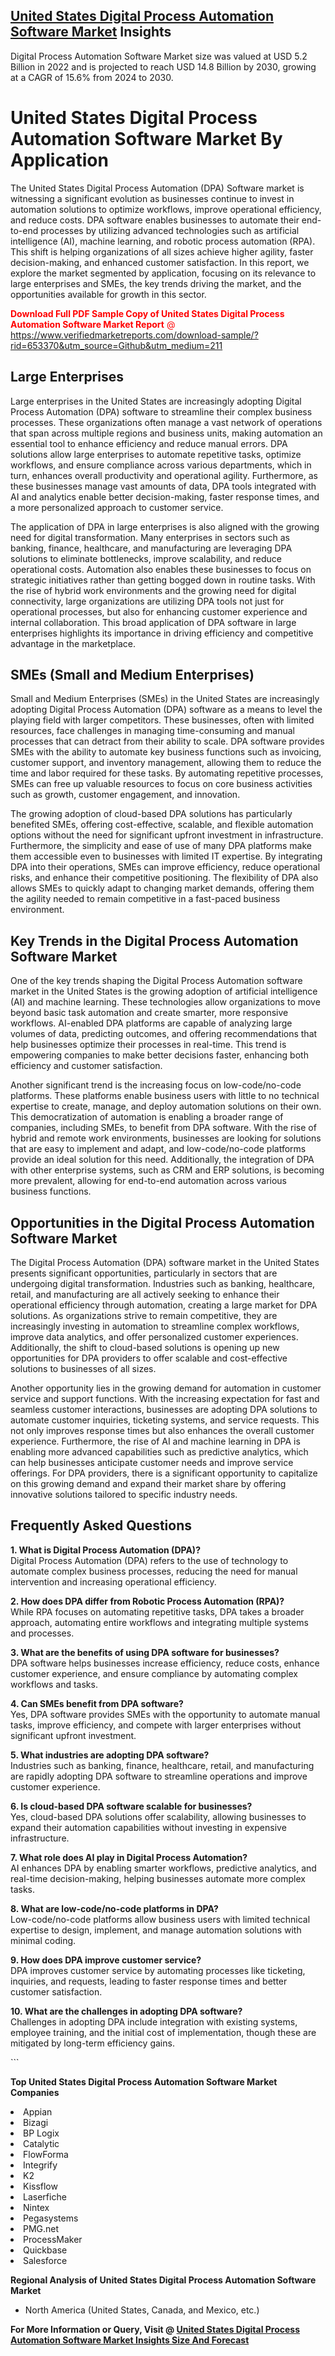 <h2><a href="https://www.verifiedmarketreports.com/download-sample/?rid=653370&amp;utm_source=Github&amp;utm_medium=211" target="_blank">United States Digital Process Automation Software Market</a> Insights</h2><p>Digital Process Automation Software Market size was valued at USD 5.2 Billion in 2022 and is projected to reach USD 14.8 Billion by 2030, growing at a CAGR of 15.6% from 2024 to 2030.</p><p><h1>United States Digital Process Automation Software Market By Application</h1><p>The United States Digital Process Automation (DPA) Software market is witnessing a significant evolution as businesses continue to invest in automation solutions to optimize workflows, improve operational efficiency, and reduce costs. DPA software enables businesses to automate their end-to-end processes by utilizing advanced technologies such as artificial intelligence (AI), machine learning, and robotic process automation (RPA). This shift is helping organizations of all sizes achieve higher agility, faster decision-making, and enhanced customer satisfaction. In this report, we explore the market segmented by application, focusing on its relevance to large enterprises and SMEs, the key trends driving the market, and the opportunities available for growth in this sector. <p><span class=""><span style="color: #ff0000;"><strong>Download Full PDF Sample Copy of United States Digital Process Automation Software Market Report</strong> @ </span><a href="https://www.verifiedmarketreports.com/download-sample/?rid=653370&amp;utm_source=Github&amp;utm_medium=211" target="_blank">https://www.verifiedmarketreports.com/download-sample/?rid=653370&amp;utm_source=Github&amp;utm_medium=211</a></span></p><h2>Large Enterprises</h2><p>Large enterprises in the United States are increasingly adopting Digital Process Automation (DPA) software to streamline their complex business processes. These organizations often manage a vast network of operations that span across multiple regions and business units, making automation an essential tool to enhance efficiency and reduce manual errors. DPA solutions allow large enterprises to automate repetitive tasks, optimize workflows, and ensure compliance across various departments, which in turn, enhances overall productivity and operational agility. Furthermore, as these businesses manage vast amounts of data, DPA tools integrated with AI and analytics enable better decision-making, faster response times, and a more personalized approach to customer service.</p><p>The application of DPA in large enterprises is also aligned with the growing need for digital transformation. Many enterprises in sectors such as banking, finance, healthcare, and manufacturing are leveraging DPA solutions to eliminate bottlenecks, improve scalability, and reduce operational costs. Automation also enables these businesses to focus on strategic initiatives rather than getting bogged down in routine tasks. With the rise of hybrid work environments and the growing need for digital connectivity, large organizations are utilizing DPA tools not just for operational processes, but also for enhancing customer experience and internal collaboration. This broad application of DPA software in large enterprises highlights its importance in driving efficiency and competitive advantage in the marketplace.</p><h2>SMEs (Small and Medium Enterprises)</h2><p>Small and Medium Enterprises (SMEs) in the United States are increasingly adopting Digital Process Automation (DPA) software as a means to level the playing field with larger competitors. These businesses, often with limited resources, face challenges in managing time-consuming and manual processes that can detract from their ability to scale. DPA software provides SMEs with the ability to automate key business functions such as invoicing, customer support, and inventory management, allowing them to reduce the time and labor required for these tasks. By automating repetitive processes, SMEs can free up valuable resources to focus on core business activities such as growth, customer engagement, and innovation.</p><p>The growing adoption of cloud-based DPA solutions has particularly benefited SMEs, offering cost-effective, scalable, and flexible automation options without the need for significant upfront investment in infrastructure. Furthermore, the simplicity and ease of use of many DPA platforms make them accessible even to businesses with limited IT expertise. By integrating DPA into their operations, SMEs can improve efficiency, reduce operational risks, and enhance their competitive positioning. The flexibility of DPA also allows SMEs to quickly adapt to changing market demands, offering them the agility needed to remain competitive in a fast-paced business environment.</p><h2>Key Trends in the Digital Process Automation Software Market</h2><p>One of the key trends shaping the Digital Process Automation software market in the United States is the growing adoption of artificial intelligence (AI) and machine learning. These technologies allow organizations to move beyond basic task automation and create smarter, more responsive workflows. AI-enabled DPA platforms are capable of analyzing large volumes of data, predicting outcomes, and offering recommendations that help businesses optimize their processes in real-time. This trend is empowering companies to make better decisions faster, enhancing both efficiency and customer satisfaction.</p><p>Another significant trend is the increasing focus on low-code/no-code platforms. These platforms enable business users with little to no technical expertise to create, manage, and deploy automation solutions on their own. This democratization of automation is enabling a broader range of companies, including SMEs, to benefit from DPA software. With the rise of hybrid and remote work environments, businesses are looking for solutions that are easy to implement and adapt, and low-code/no-code platforms provide an ideal solution for this need. Additionally, the integration of DPA with other enterprise systems, such as CRM and ERP solutions, is becoming more prevalent, allowing for end-to-end automation across various business functions.</p><h2>Opportunities in the Digital Process Automation Software Market</h2><p>The Digital Process Automation (DPA) software market in the United States presents significant opportunities, particularly in sectors that are undergoing digital transformation. Industries such as banking, healthcare, retail, and manufacturing are all actively seeking to enhance their operational efficiency through automation, creating a large market for DPA solutions. As organizations strive to remain competitive, they are increasingly investing in automation to streamline complex workflows, improve data analytics, and offer personalized customer experiences. Additionally, the shift to cloud-based solutions is opening up new opportunities for DPA providers to offer scalable and cost-effective solutions to businesses of all sizes.</p><p>Another opportunity lies in the growing demand for automation in customer service and support functions. With the increasing expectation for fast and seamless customer interactions, businesses are adopting DPA solutions to automate customer inquiries, ticketing systems, and service requests. This not only improves response times but also enhances the overall customer experience. Furthermore, the rise of AI and machine learning in DPA is enabling more advanced capabilities such as predictive analytics, which can help businesses anticipate customer needs and improve service offerings. For DPA providers, there is a significant opportunity to capitalize on this growing demand and expand their market share by offering innovative solutions tailored to specific industry needs.</p><h2>Frequently Asked Questions</h2><p><strong>1. What is Digital Process Automation (DPA)?</strong><br> Digital Process Automation (DPA) refers to the use of technology to automate complex business processes, reducing the need for manual intervention and increasing operational efficiency.</p><p><strong>2. How does DPA differ from Robotic Process Automation (RPA)?</strong><br> While RPA focuses on automating repetitive tasks, DPA takes a broader approach, automating entire workflows and integrating multiple systems and processes.</p><p><strong>3. What are the benefits of using DPA software for businesses?</strong><br> DPA software helps businesses increase efficiency, reduce costs, enhance customer experience, and ensure compliance by automating complex workflows and tasks.</p><p><strong>4. Can SMEs benefit from DPA software?</strong><br> Yes, DPA software provides SMEs with the opportunity to automate manual tasks, improve efficiency, and compete with larger enterprises without significant upfront investment.</p><p><strong>5. What industries are adopting DPA software?</strong><br> Industries such as banking, finance, healthcare, retail, and manufacturing are rapidly adopting DPA software to streamline operations and improve customer experience.</p><p><strong>6. Is cloud-based DPA software scalable for businesses?</strong><br> Yes, cloud-based DPA solutions offer scalability, allowing businesses to expand their automation capabilities without investing in expensive infrastructure.</p><p><strong>7. What role does AI play in Digital Process Automation?</strong><br> AI enhances DPA by enabling smarter workflows, predictive analytics, and real-time decision-making, helping businesses automate more complex tasks.</p><p><strong>8. What are low-code/no-code platforms in DPA?</strong><br> Low-code/no-code platforms allow business users with limited technical expertise to design, implement, and manage automation solutions with minimal coding.</p><p><strong>9. How does DPA improve customer service?</strong><br> DPA improves customer service by automating processes like ticketing, inquiries, and requests, leading to faster response times and better customer satisfaction.</p><p><strong>10. What are the challenges in adopting DPA software?</strong><br> Challenges in adopting DPA include integration with existing systems, employee training, and the initial cost of implementation, though these are mitigated by long-term efficiency gains.</p>```</p><p><strong>Top United States Digital Process Automation Software Market Companies</strong></p><div data-test-id=""><p><li>Appian</li><li> Bizagi</li><li> BP Logix</li><li> Catalytic</li><li> FlowForma</li><li> Integrify</li><li> K2</li><li> Kissflow</li><li> Laserfiche</li><li> Nintex</li><li> Pegasystems</li><li> PMG.net</li><li> ProcessMaker</li><li> Quickbase</li><li> Salesforce</li></p><div><strong>Regional Analysis of&nbsp;United States Digital Process Automation Software Market</strong></div><ul><li dir="ltr"><p dir="ltr">North America&nbsp;(United States, Canada, and Mexico, etc.)</p></li></ul><p><strong>For More Information or Query, Visit @&nbsp;</strong><strong><a href="https://www.verifiedmarketreports.com/product/digital-process-automation-software-market/?utm_source=Github&amp;utm_medium=211" target="_blank">United States Digital Process Automation Software Market Insights Size And Forecast</a></strong></p></div>
